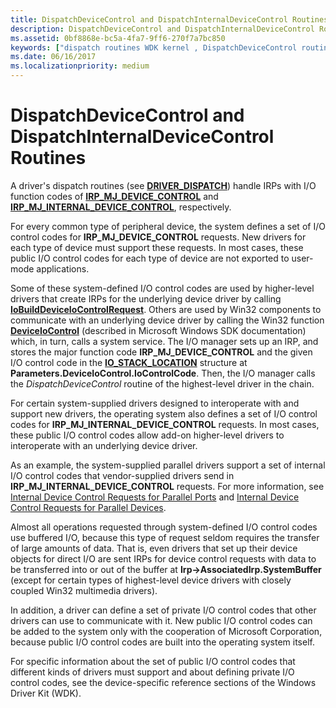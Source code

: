 ```yaml
---
title: DispatchDeviceControl and DispatchInternalDeviceControl Routines
description: DispatchDeviceControl and DispatchInternalDeviceControl Routines
ms.assetid: 0bf8868e-bc5a-4fa7-9ff6-270f7a7bc850
keywords: ["dispatch routines WDK kernel , DispatchDeviceControl routine", "dispatch routines WDK kernel , DispatchInternalDeviceControl routine", "DispatchDeviceControl routine", "DispatchInternalDeviceControl routine", "IRP_MJ_DEVICE_CONTROL I/O function code", "IRP_MJ_INTERNAL_DEVICE_CONTROL I/O function code", "internal device control dispatch routines WDK kernel", "device control dispatch routines WDK kernel"]
ms.date: 06/16/2017
ms.localizationpriority: medium
---
```


# DispatchDeviceControl and DispatchInternalDeviceControl Routines


A driver's dispatch routines (see [**DRIVER_DISPATCH**](https://docs.microsoft.com/windows-hardware/drivers/ddi/wdm/nc-wdm-driver_dispatch)) handle IRPs with I/O function codes of [**IRP\_MJ\_DEVICE\_CONTROL**](https://docs.microsoft.com/windows-hardware/drivers/kernel/irp-mj-device-control) and [**IRP\_MJ\_INTERNAL\_DEVICE\_CONTROL**](https://docs.microsoft.com/windows-hardware/drivers/kernel/irp-mj-internal-device-control), respectively.

For every common type of peripheral device, the system defines a set of I/O control codes for **IRP\_MJ\_DEVICE\_CONTROL** requests. New drivers for each type of device must support these requests. In most cases, these public I/O control codes for each type of device are not exported to user-mode applications. 


Some of these system-defined I/O control codes are used by higher-level drivers that create IRPs for the underlying device driver by calling [**IoBuildDeviceIoControlRequest**](https://docs.microsoft.com/windows-hardware/drivers/ddi/wdm/nf-wdm-iobuilddeviceiocontrolrequest). Others are used by Win32 components to communicate with an underlying device driver by calling the Win32 function [**DeviceIoControl**](https://docs.microsoft.com/windows/desktop/api/ioapiset/nf-ioapiset-deviceiocontrol) (described in Microsoft Windows SDK documentation) which, in turn, calls a system service. The I/O manager sets up an IRP, and stores the major function code **IRP\_MJ\_DEVICE\_CONTROL** and the given I/O control code in the [**IO\_STACK\_LOCATION**](https://docs.microsoft.com/windows-hardware/drivers/ddi/wdm/ns-wdm-_io_stack_location) structure at **Parameters.DeviceIoControl.IoControlCode**. Then, the I/O manager calls the *DispatchDeviceControl* routine of the highest-level driver in the chain.

For certain system-supplied drivers designed to interoperate with and support new drivers, the operating system also defines a set of I/O control codes for **IRP\_MJ\_INTERNAL\_DEVICE\_CONTROL** requests. In most cases, these public I/O control codes allow add-on higher-level drivers to interoperate with an underlying device driver.

As an example, the system-supplied parallel drivers support a set of internal I/O control codes that vendor-supplied drivers send in **IRP\_MJ\_INTERNAL\_DEVICE\_CONTROL** requests. For more information, see [Internal Device Control Requests for Parallel Ports](https://docs.microsoft.com/windows-hardware/drivers/ddi/index) and [Internal Device Control Requests for Parallel Devices](https://docs.microsoft.com/windows-hardware/drivers/ddi/index).

Almost all operations requested through system-defined I/O control codes use buffered I/O, because this type of request seldom requires the transfer of large amounts of data. That is, even drivers that set up their device objects for direct I/O are sent IRPs for device control requests with data to be transferred into or out of the buffer at **Irp-&gt;AssociatedIrp.SystemBuffer** (except for certain types of highest-level device drivers with closely coupled Win32 multimedia drivers).

In addition, a driver can define a set of private I/O control codes that other drivers can use to communicate with it. New public I/O control codes can be added to the system only with the cooperation of Microsoft Corporation, because public I/O control codes are built into the operating system itself.

For specific information about the set of public I/O control codes that different kinds of drivers must support and about defining private I/O control codes, see the device-specific reference sections of the Windows Driver Kit (WDK).

 

 




